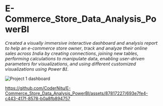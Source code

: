 # E-Commerce_Store_Data_Analysis_PowerBI

𝘊𝘳𝘦𝘢𝘵𝘦𝘥 𝘢 𝘷𝘪𝘴𝘶𝘢𝘭𝘭𝘺 𝘪𝘮𝘮𝘦𝘳𝘴𝘪𝘷𝘦 𝘪𝘯𝘵𝘦𝘳𝘢𝘤𝘵𝘪𝘷𝘦 𝘥𝘢𝘴𝘩𝘣𝘰𝘢𝘳𝘥 𝘢𝘯𝘥 𝘢𝘯𝘢𝘭𝘺𝘴𝘪𝘴 𝘳𝘦𝘱𝘰𝘳𝘵 𝘵𝘰 𝘩𝘦𝘭𝘱 𝘢𝘯 𝘦-𝘤𝘰𝘮𝘮𝘦𝘳𝘤𝘦 𝘴𝘵𝘰𝘳𝘦 𝘰𝘸𝘯𝘦𝘳, 𝘵𝘳𝘢𝘤𝘬 𝘢𝘯𝘥 𝘢𝘯𝘢𝘭𝘺𝘻𝘦 𝘵𝘩𝘦𝘪𝘳 𝘰𝘯𝘭𝘪𝘯𝘦 𝘴𝘢𝘭𝘦𝘴 𝘢𝘤𝘳𝘰𝘴𝘴 𝘐𝘯𝘥𝘪𝘢 𝘣𝘺 𝘤𝘳𝘦𝘢𝘵𝘪𝘯𝘨 𝘤𝘰𝘯𝘯𝘦𝘤𝘵𝘪𝘰𝘯𝘴, 𝘫𝘰𝘪𝘯𝘪𝘯𝘨 𝘯𝘦𝘸 𝘵𝘢𝘣𝘭𝘦𝘴, 𝘱𝘦𝘳𝘧𝘰𝘳𝘮𝘪𝘯𝘨 𝘤𝘢𝘭𝘤𝘶𝘭𝘢𝘵𝘪𝘰𝘯𝘴 𝘵𝘰 𝘮𝘢𝘯𝘪𝘱𝘶𝘭𝘢𝘵𝘦 𝘥𝘢𝘵𝘢, 𝘦𝘯𝘢𝘣𝘭𝘪𝘯𝘨 𝘶𝘴𝘦𝘳-𝘥𝘳𝘪𝘷𝘦𝘯 𝘱𝘢𝘳𝘢𝘮𝘦𝘵𝘦𝘳𝘴 𝘧𝘰𝘳 𝘷𝘪𝘴𝘶𝘢𝘭𝘪𝘻𝘢𝘵𝘪𝘰𝘯𝘴, 𝘢𝘯𝘥 𝘶𝘴𝘪𝘯𝘨 𝘥𝘪𝘧𝘧𝘦𝘳𝘦𝘯𝘵 𝘤𝘶𝘴𝘵𝘰𝘮𝘪𝘻𝘦𝘥 𝘷𝘪𝘴𝘶𝘢𝘭𝘪𝘻𝘢𝘵𝘪𝘰𝘯𝘴 𝘶𝘴𝘪𝘯𝘨 𝘗𝘰𝘸𝘦𝘳 𝘉𝘐.

![Project 1 dashboard](https://github.com/CoderNitu/E-Commerce_Store_Data_Analysis_PowerBI/assets/87817227/7ade1a14-7a49-4c86-92f5-5749db03863e)


https://github.com/CoderNitu/E-Commerce_Store_Data_Analysis_PowerBI/assets/87817227/693e7fe4-c443-417f-8578-b0a8fb894757


